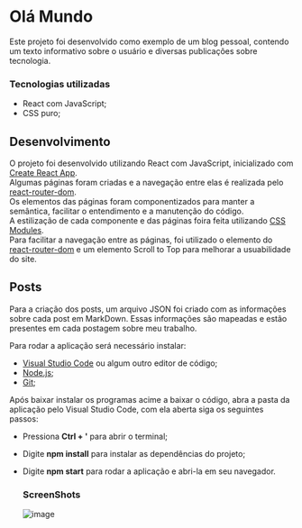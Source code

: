 # Olá Mundo

Este projeto foi desenvolvido como exemplo de um blog pessoal, contendo um texto informativo sobre o usuário e diversas publicações sobre tecnologia.

### Tecnologias utilizadas

* React com JavaScript;
* CSS puro;

## Desenvolvimento

O projeto foi desenvolvido utilizando React com JavaScript, inicializado com [Create React App](https://github.com/facebook/create-react-app). \
Algumas páginas foram criadas e a navegação entre elas é realizada pelo [react-router-dom](https://reactrouter.com/en/main). \
Os elementos das páginas foram componentizados para manter a semântica, facilitar o entendimento e a manutenção do código. \
A estilização de cada componente e das páginas foira feita utilizando [CSS Modules](https://github.com/css-modules/css-modules). \
Para facilitar a navegação entre as páginas, foi utilizado o elemento <Link> do [react-router-dom](https://reactrouter.com/en/main) e um elemento Scroll to Top para melhorar a usuabilidade do site. 

## Posts
  
  Para a criação dos posts, um arquivo JSON foi criado com as informações sobre cada post em MarkDown. 
  Essas informações são mapeadas e estão presentes em cada postagem sobre meu trabalho.

Para rodar a aplicação será necessário instalar:

* [Visual Studio Code](https://code.visualstudio.com/) ou algum outro editor de código;
* [Node.js](https://nodejs.org/en);
* [Git](https://git-scm.com/downloads);

Após baixar instalar os programas acime a baixar o código, abra a pasta da aplicação pelo Visual Studio Code, com ela aberta siga os seguintes passos:

* Pressiona **Ctrl + '** para abrir o terminal;
* Digite **npm install** para instalar as dependências do projeto;
* Digite **npm start** para rodar a aplicação e abri-la em seu navegador.
  
  
  ### ScreenShots
  
  ![image](https://github.com/dhdessoldi/ola-mundo/assets/110476564/ebc245f9-5c6f-4c66-83f6-ec4860165ed3)



